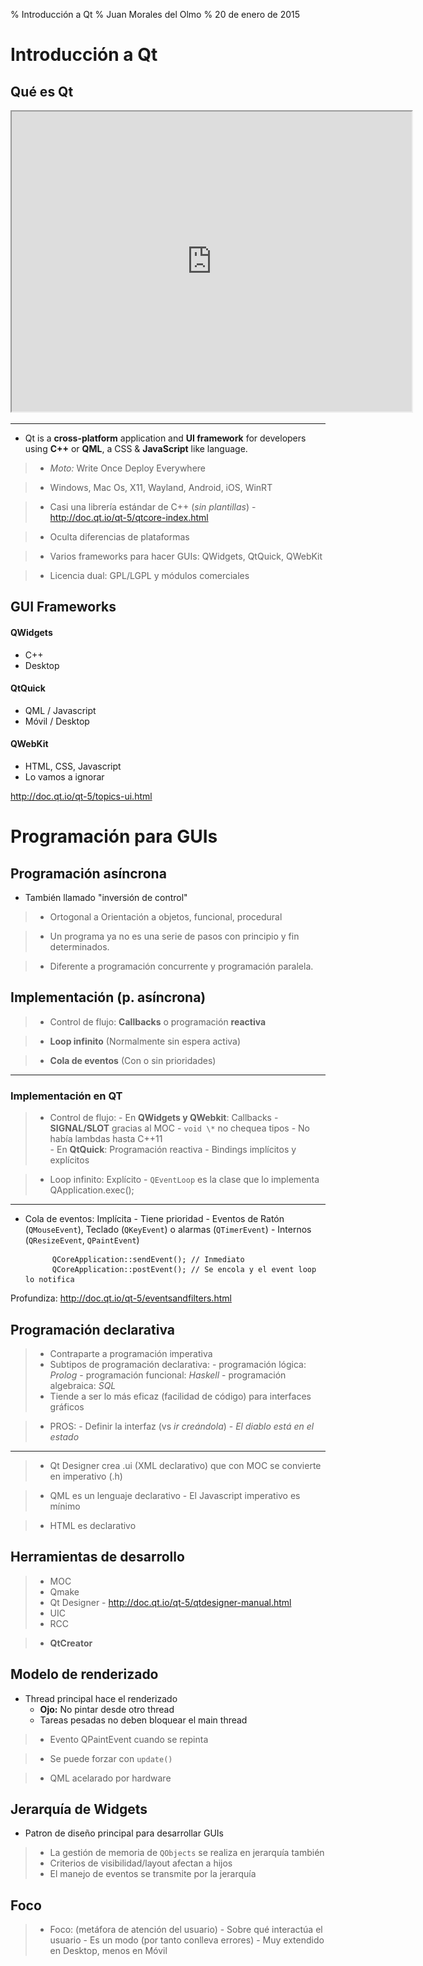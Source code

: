 % Introducción a Qt
% Juan Morales del Olmo
% 20 de enero de 2015
	
# Introducción a Qt

## Qué es Qt

<iframe width="640" height="480" src="http://www.youtube.com/embed/FIs5YqzS4Bc" frameborder="1" allowfullscreen>
![[http://www.youtube.com/embed/FIs5YqzS4Bc](http://www.youtube.com/embed/FIs5YqzS4Bc)](../rsc/images/link.png)

</iframe>

-----------------------------------------

- Qt is a **cross-platform** application and **UI framework** for developers
	using **C++** or **QML**, a CSS & **JavaScript** like language.

>- *Moto:* Write Once Deploy Everywhere

>- Windows, Mac Os, X11, Wayland, Android, iOS, WinRT

>- Casi una librería estándar de C++ (*sin plantillas*)
	- <http://doc.qt.io/qt-5/qtcore-index.html>

>- Oculta diferencias de plataformas

>- Varios frameworks para hacer GUIs: QWidgets, QtQuick, QWebKit

>- Licencia dual: GPL/LGPL y módulos comerciales

## GUI Frameworks

#### QWidgets ####

- C++
- Desktop

#### QtQuick ####

- QML / Javascript
- Móvil / Desktop

#### QWebKit ####

- HTML, CSS, Javascript
- Lo vamos a ignorar

<http://doc.qt.io/qt-5/topics-ui.html>

# Programación para GUIs #

## Programación asíncrona ##

- También llamado "inversión de control"

>- Ortogonal a Orientación a objetos, funcional, procedural

>- Un programa ya no es una serie de pasos con principio y fin determinados.

>- Diferente a programación concurrente y programación paralela.

## Implementación (p. asíncrona) ##

>- Control de flujo: **Callbacks** o programación **reactiva**

>- **Loop infinito**  (Normalmente sin espera activa)

>- **Cola de eventos** (Con o sin prioridades)

--------------------------------------------------

### Implementación en QT ###

>- Control de flujo:
	- En **QWidgets y QWebkit**: Callbacks
		- **SIGNAL/SLOT** gracias al MOC
		- ``void \*``  no chequea tipos
		- No había lambdas hasta C++11		
	- En **QtQuick**: Programación reactiva
		- Bindings implícitos y explícitos

>- Loop infinito: Explícito
    - ``QEventLoop`` es la clase que lo implementa 
			QApplication.exec();

--------------------------------------------------

- Cola de eventos: Implícita
	  - Tiene prioridad 
      - Eventos de Ratón (``QMouseEvent``), Teclado (``QKeyEvent``) o alarmas (``QTimerEvent``)
	  - Internos (``QResizeEvent``, ``QPaintEvent``)

			QCoreApplication::sendEvent(); // Inmediato
			QCoreApplication::postEvent(); // Se encola y el event loop lo notifica

Profundiza: <http://doc.qt.io/qt-5/eventsandfilters.html>

## Programación declarativa ##

>- Contraparte a programación imperativa
>- Subtipos de programación declarativa:
	- programación lógica: *Prolog*
	- programación funcional: *Haskell*
	- programación algebraica: *SQL*
>- Tiende a ser lo más eficaz (facilidad de código) para interfaces gráficos

>- PROS:
	- Definir la interfaz (vs *ir creándola*)
	- *El diablo está en el estado*
	
--------------------------------------------------

>- Qt Designer crea .ui (XML declarativo) que con MOC se convierte en imperativo (.h)

>- QML es un lenguaje declarativo
	- El Javascript imperativo es mínimo

>- HTML es declarativo

## Herramientas de desarrollo

>- MOC
>- Qmake
>- Qt Designer
	- <http://doc.qt.io/qt-5/qtdesigner-manual.html>
>- UIC
>- RCC

>- **QtCreator**

## Modelo de renderizado

- Thread principal hace el renderizado
	- **Ojo:** No pintar desde otro thread
	- Tareas pesadas no deben bloquear el main thread
	
>- Evento QPaintEvent cuando se repinta

>- Se puede forzar con ``update()``

>- QML acelarado por hardware

## Jerarquía de Widgets

- Patron de diseño principal para desarrollar GUIs

>- La gestión de memoria de ``QObjects`` se realiza en jerarquía también
>- Criterios de visibilidad/layout afectan a hijos
>- El manejo de eventos se transmite por la jerarquía

## Foco

>- Foco: (metáfora de atención del usuario)
	- Sobre qué interactúa el usuario
	- Es un modo (por tanto conlleva errores)
	- Muy extendido en Desktop, menos en Móvil

